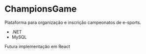 # ChampionsGame

Plataforma para organização e inscrição campeonatos de e-sports.

 - .NET
 - MySQL
 
 Futura implementação em React

